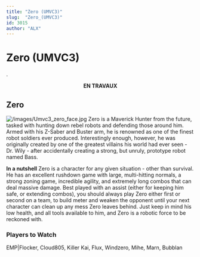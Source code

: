 ```yaml
---
title: "Zero (UMVC3)"
slug:  "Zero_(UMVC3)"
id: 3015
author: "ALX"
---
```


# Zero (UMVC3)

.

<center>

**EN TRAVAUX**

</center>

## Zero

![](/images/Umvc3_zero_face.jpg‎ "/images/Umvc3_zero_face.jpg‎") Zero is a
Maverick Hunter from the future, tasked with hunting down rebel robots
and defending those around him. Armed with his Z-Saber and Buster arm,
he is renowned as one of the finest robot soldiers ever produced.
Interestingly enough, however, he was originally created by one of the
greatest villains his world had ever seen - Dr. Wily - after
accidentally creating a strong, but unruly, prototype robot named Bass.

**In a nutshell** Zero is a character for any given situation - other
than survival. He has an excellent rushdown game with large,
multi-hitting normals, a strong zoning game, incredible agility, and
extremely long combos that can deal massive damage. Best played with an
assist (either for keeping him safe, or extending combos), you should
always play Zero either first or second on a team, to build meter and
weaken the opponent until your next character can clean up any mess Zero
leaves behind. Just keep in mind his low health, and all tools available
to him, and Zero is a robotic force to be reckoned with.

### Players to Watch

EMP\|Flocker, Cloud805, Killer Kai, Flux, Windzero, Mihe, Marn, Bubblan
